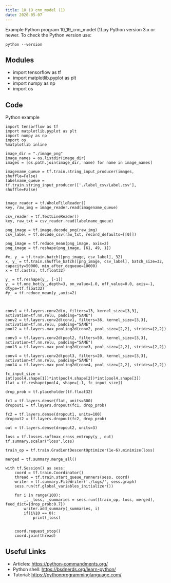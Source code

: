 ```yaml
---
title: 10_19_cnn_model (1)
date: 2020-05-07
---
```

Example Python program 10_19_cnn_model (1).py
Python version 3.x or newer.
To check the Python version use:

    python --version

## Modules

* import tensorflow as tf
* import matplotlib.pyplot as plt
* import numpy as np
* import os

## Code

Python example

    import tensorflow as tf
    import matplotlib.pyplot as plt
    import numpy as np
    import os
    %matplotlib inline
    
    image_dir = "./image_png"
    image_names = os.listdir(image_dir)
    images = [os.path.join(image_dir, name) for name in image_names]
    
    imagename_queue = tf.train.string_input_producer(images, shuffle=False)
    labelname_queue = tf.train.string_input_producer(['./label_csv/Label.csv'], shuffle=False)
    
    
    image_reader = tf.WholeFileReader()
    key, raw_img = image_reader.read(imagename_queue)
    
    csv_reader = tf.TextLineReader()
    key, raw_txt = csv_reader.read(labelname_queue)
    
    png_image = tf.image.decode_png(raw_img)
    csv_label = tf.decode_csv(raw_txt, record_defaults=[[0]])
    
    png_image = tf.reduce_mean(png_image, axis=2)
    png_image = tf.reshape(png_image, [61, 49, 1])
    
    #x, y_ = tf.train.batch([png_image, csv_label], 32)
    x, y_ = tf.train.shuffle_batch([png_image, csv_label], batch_size=32, capacity=50000, min_after_dequeue=10000)
    x = tf.cast(x, tf.float32)
    
    y_ = tf.reshape(y_, [-1])
    y_ = tf.one_hot(y_,depth=3, on_value=1.0, off_value=0.0, axis=-1, dtype=tf.float32)
    #y_ = tf.reduce_mean(y_,axis=2)
    
    
    
    conv1 = tf.layers.conv2d(x, filters=13, kernel_size=[3,3], activation=tf.nn.relu, padding="SAME")
    conv2 = tf.layers.conv2d(conv1, filters=36, kernel_size=[3,3], activation=tf.nn.relu, padding="SAME")
    pool2 = tf.layers.max_pooling2d(conv2, pool_size=[2,2], strides=[2,2])
                                    
    conv3 = tf.layers.conv2d(pool2, filters=50, kernel_size=[3,3], activation=tf.nn.relu, padding="SAME")
    pool3 = tf.layers.max_pooling2d(conv3, pool_size=[2,2], strides=[2,2])
    
    conv4 = tf.layers.conv2d(pool3, filters=20, kernel_size=[3,3], activation=tf.nn.relu, padding="SAME")
    pool4 = tf.layers.max_pooling2d(conv4, pool_size=[2,2], strides=[2,2])
    
    fc_input_size = int(pool4.shape[1])*int(pool4.shape[2])*int(pool4.shape[3])
    flat = tf.reshape(pool4, shape=[-1, fc_input_size])
    
    drop_prob = tf.placeholder(tf.float32)
    
    fc1 = tf.layers.dense(flat, units=300)
    dropout1 = tf.layers.dropout(fc1, drop_prob)
    
    fc2 = tf.layers.dense(dropout1, units=100)
    dropout2 = tf.layers.dropout(fc2, drop_prob)
    
    out = tf.layers.dense(dropout2, units=3)
    
    loss = tf.losses.softmax_cross_entropy(y_, out)
    tf.summary.scalar("loss",loss)
    
    train_op = tf.train.GradientDescentOptimizer(1e-6).minimize(loss)
    
    merged = tf.summary.merge_all()
    
    with tf.Session() as sess:
        coord = tf.train.Coordinator()
        thread = tf.train.start_queue_runners(sess, coord)    
        writer = tf.summary.FileWriter('./logs/', sess.graph)
        sess.run(tf.global_variables_initializer())
        
        for i in range(100):    
            _, _loss, _summaries = sess.run([train_op, loss, merged], feed_dict={drop_prob:0.7})
            writer.add_summary(_summaries, i)
            if(i%10 == 0):
                print(_loss)
    
        
        coord.request_stop()
        coord.join(thread)

## Useful Links

- Articles: https://python-commandments.org/
- Python shell: https://bsdnerds.org/learn-python/
- Tutorial: https://pythonprogramminglanguage.com/
